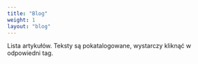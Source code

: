 ```yaml
---
title: "Blog"
weight: 1
layout: "blog"
---
```


Lista artykułów. Teksty są pokatalogowane, wystarczy kliknąć w odpowiedni tag.
